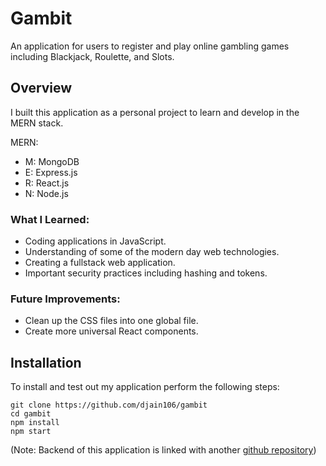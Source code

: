 # Gambit

An application for users to register and play online gambling games including Blackjack, Roulette, and Slots.

## Overview

I built this application as a personal project to learn and develop in the MERN stack.

MERN:
- M: MongoDB
- E: Express.js
- R: React.js
- N: Node.js

### What I Learned:
- Coding applications in JavaScript.
- Understanding of some of the modern day web technologies.
- Creating a fullstack web application.
- Important security practices including hashing and tokens.

### Future Improvements:
- Clean up the CSS files into one global file.
- Create more universal React components.

## Installation

To install and test out my application perform the following steps:

```
git clone https://github.com/djain106/gambit
cd gambit 
npm install
npm start
```

(Note: Backend of this application is linked with another [github repository](https://github.com/djain106/gambit-backend))
